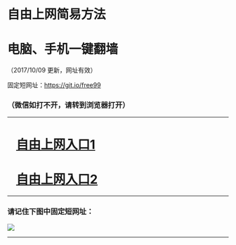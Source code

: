 ﻿# 自由上网简易方法

# 电脑、手机一键翻墙

（2017/10/09 更新，网址有效）

固定短网址：https://git.io/free99

### （微信如打不开，请转到浏览器打开）


***





# &nbsp;&nbsp; <a href="http://ft114317524.fwq-tz-1001.info/fwqtz01.html?t=10090018381 " target="_blank">自由上网入口1</a>
# &nbsp;&nbsp; <a href="http://ft2306313914.fwq-tz-1002.info/fwqtz02.html?t=100900131954 " target="_blank">自由上网入口2</a>
***

### 请记住下图中固定短网址：

<img src="https://s3-us-west-2.amazonaws.com/fwq-1001/yjfq-20170905okok.png" /> 


***

